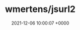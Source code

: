 ---
title: "wmertens/jsurl2"
link: "https://github.com/wmertens/jsurl2"
date: "2021-12-06 10:00:07 +0000"
---